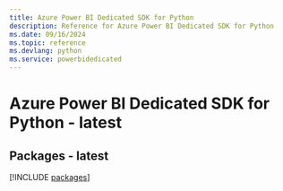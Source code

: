 ```yaml
---
title: Azure Power BI Dedicated SDK for Python
description: Reference for Azure Power BI Dedicated SDK for Python
ms.date: 09/16/2024
ms.topic: reference
ms.devlang: python
ms.service: powerbidedicated
---
```

# Azure Power BI Dedicated SDK for Python - latest
## Packages - latest
[!INCLUDE [packages](power-bi-dedicated-index.md)]